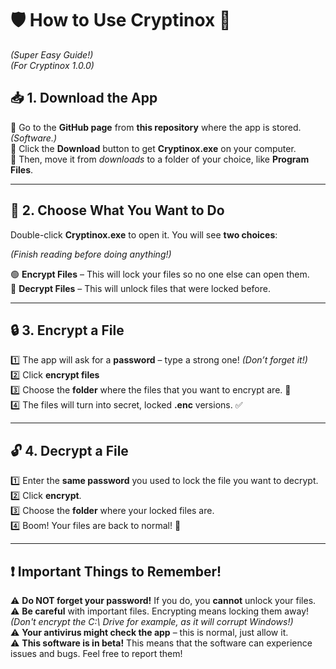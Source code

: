 # 🛡️ **How to Use Cryptinox** 🔐  
*(Super Easy Guide!)*  
*(For Cryptinox 1.0.0)*  

## 📥 **1. Download the App**  
🔗 Go to the **GitHub page** from **this repository** where the app is stored. *(Software.)*  
💾 Click the **Download** button to get **Cryptinox.exe** on your computer.  
💽 Then, move it from *downloads* to a folder of your choice, like **Program Files**.  

---

## 📂 **2. Choose What You Want to Do**  
Double-click **Cryptinox.exe** to open it. You will see **two choices**:  

*(Finish reading before doing anything!)*  

🟢 **Encrypt Files** – This will lock your files so no one else can open them.  
🔴 **Decrypt Files** – This will unlock files that were locked before.  

---

## 🔒 **3. Encrypt a File**  
1️⃣ The app will ask for a **password** – type a strong one! *(Don’t forget it!)*  
2️⃣ Click **encrypt files**  
3️⃣ Choose the **folder** where the files that you want to encrypt are. 📁  
4️⃣ The files will turn into secret, locked **.enc** versions. ✅  

---

## 🔓 **4. Decrypt a File**  
1️⃣ Enter the **same password** you used to lock the file you want to decrypt.  
2️⃣ Click **encrypt**.  
3️⃣ Choose the **folder** where your locked files are.  
4️⃣ Boom! Your files are back to normal! 🎉  

---

## ❗ **Important Things to Remember!**  
⚠️ **Do NOT forget your password!** If you do, you **cannot** unlock your files.  
⚠️ **Be careful** with important files. Encrypting means locking them away! *(Don't encrypt the C:\ Drive for example, as it will corrupt Windows!)*  
⚠️ **Your antivirus might check the app** – this is normal, just allow it.  
⚠️ **This software is in beta!** This means that the software can experience issues and bugs. Feel free to report them!  
